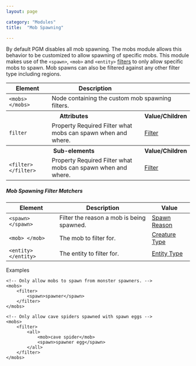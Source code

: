 ```yaml
---
layout: page

category: "Modules"
title:  "Mob Spawning"

---
```


By default PGM disables all mob spawning.
The mobs module allows this behavior to be customized to allow spawning of specific mobs.
This module makes use of the `<spawn>`, `<mob>` and `<entity>` [filters](/modules/filters) to only allow specific mobs to spawn.
Mob spawns can also be filtered against any other filter type including regions.
<div class='table-responsive'>
  <table class='table table-striped table-condensed'>
    <thead>
      <tr>
        <th>Element</th>
        <th>Description</th>
        <th></th>
      </tr>
    </thead>
    <tbody>
      <tr>
        <td>
          <span class='highlight'>
            <code>&lt;mobs&gt; &lt;/mobs&gt;</code>
          </span>
        </td>
        <td colspan='3'>Node containing the custom mob spawning filters.</td>
      </tr>
      <tr>
        <th colspan='2'>Attributes</th>
        <th>Value/Children</th>
      </tr>
      <tr>
        <td>
          <code>filter</code>
        </td>
        <td>
          <span class='label label-default' title='Can be this attribute or a sub-element.'>Property</span>
          <span class='label label-danger'>Required</span>
          Filter what mobs can spawn when and where.
        </td>
        <td>
          <a href='/modules/filters'>Filter</a>
        </td>
      </tr>
      <tr>
        <th colspan='2'>Sub-elements</th>
        <th>Value/Children</th>
      </tr>
      <tr>
        <td>
          <span class='highlight'>
            <code>&lt;filter&gt; &lt;/filter&gt;</code>
          </span>
        </td>
        <td>
          <span class='label label-default' title='Can be either this sub-element or an attribute.'>Property</span>
          <span class='label label-danger'>Required</span>
          Filter what mobs can spawn when and where.
        </td>
        <td>
          <a href='/modules/filters'>Filter</a>
        </td>
      </tr>
    </tbody>
  </table>
</div>
<h5>Mob Spawning Filter Matchers</h5>
<div class='table-responsive'>
  <table class='table table-striped table-condensed'>
    <thead>
      <tr>
        <th>Element</th>
        <th>Description</th>
        <th>Value</th>
      </tr>
    </thead>
    <tbody>
      <tr>
        <td>
          <span class='highlight'>
            <code>&lt;spawn&gt; &lt;/spawn&gt;</code>
          </span>
        </td>
        <td>Filter the reason a mob is being spawned.</td>
        <td>
          <a href='/reference/spawn_reason'>Spawn Reason</a>
        </td>
      </tr>
      <tr>
        <td>
          <span class='highlight'>
            <code>&lt;mob&gt; &lt;/mob&gt;</code>
          </span>
        </td>
        <td>The mob to filter for.</td>
        <td>
          <a href='/reference/entity_types#creatures'>Creature Type</a>
        </td>
      </tr>
      <tr>
        <td>
          <span class='highlight'>
            <code>&lt;entity&gt; &lt;/entity&gt;</code>
          </span>
        </td>
        <td>The entity to filter for.</td>
        <td>
          <a href='/reference/entity_types'>Entity Type</a>
        </td>
      </tr>
    </tbody>
  </table>
</div>
Examples

    <!-- Only allow mobs to spawn from monster spawners. -->
    <mobs>
        <filter>
            <spawn>spawner</spawn>
        </filter>
    </mobs>

    <!-- Only allow cave spiders spawned with spawn eggs -->
    <mobs>
        <filter>
            <all>
                <mob>cave spider</mob>
                <spawn>spawner egg</spawn>
            </all>
        </filter>
    </mobs>
